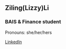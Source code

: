 ## Ziling(Lizzy)Li
### BAIS & Finance student
Pronouns: she/her/hers

[LinkedIn](https://www.linkedin.com/in/ziling-li-2639bb1b5/)

